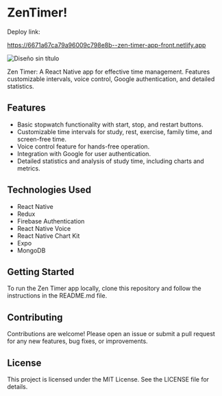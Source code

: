 # ZenTimer!

Deploy link:

https://6671a67ca79a96009c798e8b--zen-timer-app-front.netlify.app


![Diseño sin título](https://github.com/Lenindelrionicaragua/ZenTimerAppFront/assets/142052112/2af4fba1-b240-49d8-a14d-b76af7df4d20)

Zen Timer: A React Native app for effective time management. Features customizable intervals, voice control, Google authentication, and detailed statistics.

## Features
- Basic stopwatch functionality with start, stop, and restart buttons.
- Customizable time intervals for study, rest, exercise, family time, and screen-free time.
- Voice control feature for hands-free operation.
- Integration with Google for user authentication.
- Detailed statistics and analysis of study time, including charts and metrics.

## Technologies Used
- React Native
- Redux
- Firebase Authentication
- React Native Voice
- React Native Chart Kit
- Expo
- MongoDB

## Getting Started
To run the Zen Timer app locally, clone this repository and follow the instructions in the README.md file.

## Contributing
Contributions are welcome! Please open an issue or submit a pull request for any new features, bug fixes, or improvements.

## License
This project is licensed under the MIT License. See the LICENSE file for details.
